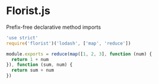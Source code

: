 # Florist.js
Prefix-free declarative method imports

```js
'use strict'
require('florist')('lodash', ['map', 'reduce'])

module.exports = reduce(map([1, 2, 3], function (num) {
  return 1 + num
}), function (sum, num) {
  return sum + num
})
```
